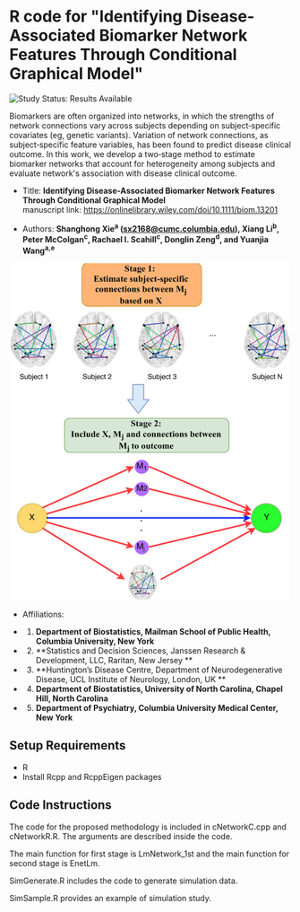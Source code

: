 
# R code for "Identifying Disease-Associated Biomarker Network Features Through Conditional Graphical Model"

<img src="https://img.shields.io/badge/Study%20Status-Results%20Available-yellow.svg" alt="Study Status: Results Available"> 

Biomarkers are often organized into networks, in which the strengths of network connections vary across subjects depending on subject‐specific covariates (eg, genetic variants). Variation of network connections, as subject‐specific feature variables, has been found to predict disease clinical outcome. In this work, we develop a two‐stage method to estimate biomarker networks that account for heterogeneity among subjects and evaluate network's association with disease clinical outcome. 

- Title: **Identifying Disease-Associated Biomarker Network Features Through Conditional Graphical Model**
<br/> manuscript link: https://onlinelibrary.wiley.com/doi/10.1111/biom.13201

- Authors: **Shanghong Xie<sup>a</sup> (sx2168@cumc.columbia.edu), Xiang Li<sup>b</sup>,  Peter McColgan<sup>c</sup>,  Rachael I. Scahill<sup>c</sup>,  Donglin Zeng<sup>d</sup>, and Yuanjia Wang<sup>a,e</sup>**
<p align="center">
<img src="https://github.com/shanghongxie/Covariate-adjusted-network/blob/master/outline.png" width="500" height="600">
</p>

- Affiliations: 
+ 1. **Department of Biostatistics, Mailman School of Public Health, Columbia University, New York**
+ 2. **Statistics and Decision Sciences, Janssen Research & Development, LLC, Raritan, New Jersey **
+ 3. **Huntington’s Disease Centre, Department of Neurodegenerative Disease, UCL Institute of Neurology, London, UK **
+ 4. **Department of Biostatistics, University of North Carolina, Chapel Hill, North Carolina**
+ 5. **Department of Psychiatry, Columbia University Medical Center, New York**

## Setup Requirements
- R
- Install Rcpp and RcppEigen packages

## Code Instructions

The code for the proposed methodology is included in cNetworkC.cpp and cNetworkR.R. The arguments are described inside the code.

The main function for first stage is LmNetwork_1st and the main function for second stage is EnetLm.

SimGenerate.R includes the code to generate simulation data.

SimSample.R provides an example of simulation study.
